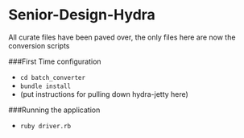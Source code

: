 Senior-Design-Hydra
===================
All curate files have been paved over, the only files here are now the conversion scripts

###First Time configuration
- `cd batch_converter`
- `bundle install`
- (put instructions for pulling down hydra-jetty here)

###Running the application
- `ruby driver.rb`

